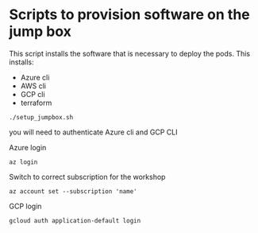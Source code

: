 # Scripts to provision software on the jump box

This script installs the software that is necessary to deploy the pods. This installs:

- Azure cli
- AWS cli
- GCP cli
- terraform

```cli
./setup_jumpbox.sh
```

you will need to authenticate Azure cli and GCP CLI

Azure login

```cli
az login
```

Switch to correct subscription for the workshop

```cli
az account set --subscription 'name'
```

GCP login

```cli
gcloud auth application-default login
```
